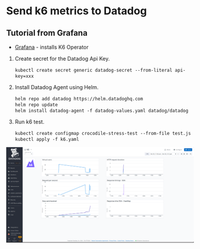 # Send k6 metrics to Datadog
## Tutorial from Grafana

- [Grafana](https://grafana.com/blog/2022/06/23/running-distributed-load-tests-on-kubernetes/) - installs K6 Operator

1. Create secret for the Datadog Api Key.
    ```
    kubectl create secret generic datadog-secret --from-literal api-key=xxx
    ```
2. Install Datadog Agent using Helm.
    ```
    helm repo add datadog https://helm.datadoghq.com
    helm repo update
    helm install datadog-agent -f datadog-values.yaml datadog/datadog
    ```
3. Run k6 test.
    ```
    kubectl create configmap crocodile-stress-test --from-file test.js
    kubectl apply -f k6.yaml
    ```
![Metrics in Datadog](image.png)